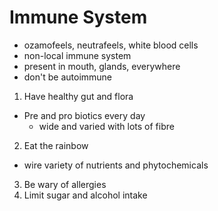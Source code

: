 # Immune System

- ozamofeels, neutrafeels, white blood cells
- non-local immune system
- present in mouth, glands, everywhere
- don't be autoimmune

1. Have healthy gut and flora
  - Pre and pro biotics every day
    - wide and varied with lots of fibre
2. Eat the rainbow
  - wire variety of nutrients and phytochemicals
3. Be wary of allergies
4. Limit sugar and alcohol intake
